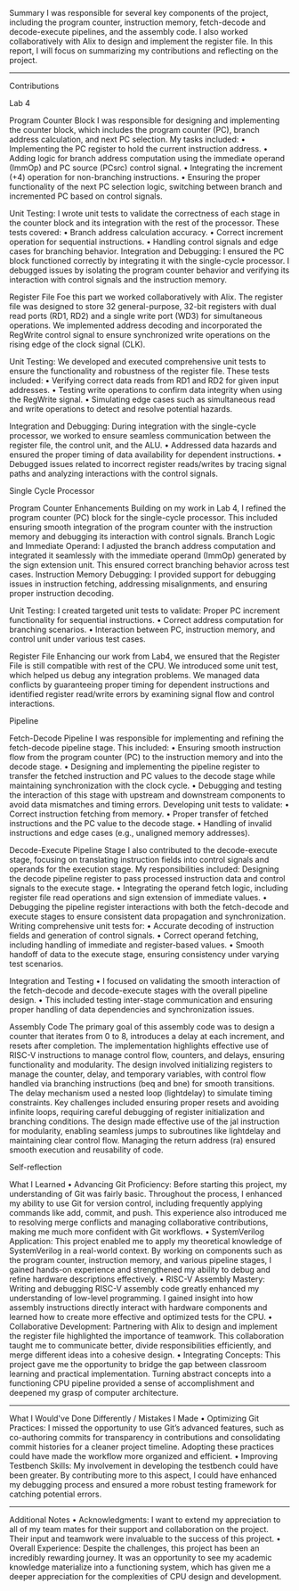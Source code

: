 Summary
I was responsible for several key components of the project, including the program counter, instruction memory, fetch-decode and decode-execute pipelines, and the assembly code. I also worked collaboratively with Alix to design and implement the register file.
In this report, I will focus on summarizing my contributions and reflecting on the project.
________________________________________

Contributions

Lab 4

Program Counter Block
I was responsible for designing and implementing the counter block, which includes the program counter (PC), branch address calculation, and next PC selection. My tasks included:
•	Implementing the PC register to hold the current instruction address.
•	Adding logic for branch address computation using the immediate operand (ImmOp) and PC source (PCsrc) control signal.
•	Integrating the increment (+4) operation for non-branching instructions.
•	Ensuring the proper functionality of the next PC selection logic, switching between branch and incremented PC based on control signals.

Unit Testing: I wrote unit tests to validate the correctness of each stage in the counter block and its integration with the rest of the processor. These tests covered:
•	Branch address calculation accuracy.
•	Correct increment operation for sequential instructions.
•	Handling control signals and edge cases for branching behavior.
Integration and Debugging: I ensured the PC block functioned correctly by integrating it with the single-cycle processor. I debugged issues by isolating the program counter behavior and verifying its interaction with control signals and the instruction memory.

Register File
Foe this part we worked collaboratively with Alix. The register file was designed to store 32 general-purpose, 32-bit registers with dual read ports (RD1, RD2) and a single write port (WD3) for simultaneous operations. We implemented address decoding and incorporated the RegWrite control signal to ensure synchronized write operations on the rising edge of the clock signal (CLK).

Unit Testing:
We developed and executed comprehensive unit tests to ensure the functionality and robustness of the register file. These tests included:
•	Verifying correct data reads from RD1 and RD2 for given input addresses.
•	Testing write operations to confirm data integrity when using the RegWrite signal.
•	Simulating edge cases such as simultaneous read and write operations to detect and resolve potential hazards.

Integration and Debugging:
During integration with the single-cycle processor, we worked to ensure seamless communication between the register file, the control unit, and the ALU.
•	Addressed data hazards and ensured the proper timing of data availability for dependent instructions.
•	Debugged issues related to incorrect register reads/writes by tracing signal paths and analyzing interactions with the control signals.


Single Cycle Processor

Program Counter Enhancements
Building on my work in Lab 4, I refined the program counter (PC) block for the single-cycle processor. This included ensuring smooth integration of the program counter with the instruction memory and debugging its interaction with control signals.
Branch Logic and Immediate Operand: I adjusted the branch address computation and integrated it seamlessly with the immediate operand (ImmOp) generated by the sign extension unit. This ensured correct branching behavior across test cases.
Instruction Memory Debugging: I provided support for debugging issues in instruction fetching, addressing misalignments, and ensuring proper instruction decoding.

Unit Testing: I created targeted unit tests to validate:
Proper PC increment functionality for sequential instructions.
•	Correct address computation for branching scenarios.
•	Interaction between PC, instruction memory, and control unit under various test cases.

Register File
Enhancing our work from Lab4, we ensured that the Register File is still compatible with rest of the CPU. We introduced some unit test, which helped us debug any integration problems. We managed data conflicts by guaranteeing proper timing for dependent instructions and identified register read/write errors by examining signal flow and control interactions.

Pipeline 

Fetch-Decode Pipeline 
I was responsible for implementing and refining the fetch-decode pipeline stage. This included:
•	Ensuring smooth instruction flow from the program counter (PC) to the instruction memory and into the decode stage.
•	Designing and implementing the pipeline register to transfer the fetched instruction and PC values to the decode stage while maintaining synchronization with the clock cycle.
•	Debugging and testing the interaction of this stage with upstream and downstream components to avoid data mismatches and timing errors.
Developing unit tests to validate:
•	Correct instruction fetching from memory.
•	Proper transfer of fetched instructions and the PC value to the decode stage.
•	Handling of invalid instructions and edge cases (e.g., unaligned memory addresses).

Decode-Execute Pipeline Stage
I also contributed to the decode-execute stage, focusing on translating instruction fields into control signals and operands for the execution stage. My responsibilities included:
Designing the decode pipeline register to pass processed instruction data and control signals to the execute stage.
•	Integrating the operand fetch logic, including register file read operations and sign extension of immediate values.
•	Debugging the pipeline register interactions with both the fetch-decode and execute stages to ensure consistent data propagation and synchronization.
Writing comprehensive unit tests for:
•	Accurate decoding of instruction fields and generation of control signals.
•	Correct operand fetching, including handling of immediate and register-based values.
•	Smooth handoff of data to the execute stage, ensuring consistency under varying test scenarios.

Integration and Testing
•	I focused on validating the smooth interaction of the fetch-decode and decode-execute stages with the overall pipeline design.
•	This included testing inter-stage communication and ensuring proper handling of data dependencies and synchronization issues.

Assembly Code
The primary goal of this assembly code was to design a counter that iterates from 0 to 8, introduces a delay at each increment, and resets after completion. The implementation highlights effective use of RISC-V instructions to manage control flow, counters, and delays, ensuring functionality and modularity.
The design involved initializing registers to manage the counter, delay, and temporary variables, with control flow handled via branching instructions (beq and bne) for smooth transitions. The delay mechanism used a nested loop (lightdelay) to simulate timing constraints. Key challenges included ensuring proper resets and avoiding infinite loops, requiring careful debugging of register initialization and branching conditions.
The design made effective use of the jal instruction for modularity, enabling seamless jumps to subroutines like lightdelay and maintaining clear control flow. Managing the return address (ra) ensured smooth execution and reusability of code.

Self-reflection

What I Learned
•	Advancing Git Proficiency: Before starting this project, my understanding of Git was fairly basic. Throughout the process, I enhanced my ability to use Git for version control, including frequently applying commands like add, commit, and push. This experience also introduced me to resolving merge conflicts and managing collaborative contributions, making me much more confident with Git workflows.
•	SystemVerilog Application: This project enabled me to apply my theoretical knowledge of SystemVerilog in a real-world context. By working on components such as the program counter, instruction memory, and various pipeline stages, I gained hands-on experience and strengthened my ability to debug and refine hardware descriptions effectively.
•	RISC-V Assembly Mastery: Writing and debugging RISC-V assembly code greatly enhanced my understanding of low-level programming. I gained insight into how assembly instructions directly interact with hardware components and learned how to create more effective and optimized tests for the CPU.
•	Collaborative Development: Partnering with Alix to design and implement the register file highlighted the importance of teamwork. This collaboration taught me to communicate better, divide responsibilities efficiently, and merge different ideas into a cohesive design.
•	Integrating Concepts: This project gave me the opportunity to bridge the gap between classroom learning and practical implementation. Turning abstract concepts into a functioning CPU pipeline provided a sense of accomplishment and deepened my grasp of computer architecture.
________________________________________

What I Would've Done Differently / Mistakes I Made
•	Optimizing Git Practices: I missed the opportunity to use Git’s advanced features, such as co-authoring commits for transparency in contributions and consolidating commit histories for a cleaner project timeline. Adopting these practices could have made the workflow more organized and efficient.
•	Improving Testbench Skills: My involvement in developing the testbench could have been greater. By contributing more to this aspect, I could have enhanced my debugging process and ensured a more robust testing framework for catching potential errors.

________________________________________
Additional Notes
•	Acknowledgments: I want to extend my appreciation to all of my team mates for their support and collaboration on the project. Their input and teamwork were invaluable to the success of this project.
•	Overall Experience: Despite the challenges, this project has been an incredibly rewarding journey. It was an opportunity to see my academic knowledge materialize into a functioning system, which has given me a deeper appreciation for the complexities of CPU design and development.



